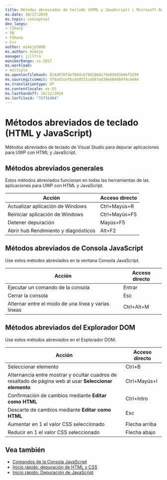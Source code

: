 ```yaml
---
title: Métodos abreviados de teclado (HTML y JavaScript) | Microsoft Docs
ms.date: 10/17/2019
ms.topic: conceptual
dev_langs:
- CSharp
- VB
- FSharp
- C++
author: mikejo5000
ms.author: mikejo
manager: jillfra
monikerRange: vs-2017
ms.workload:
- multiple
ms.openlocfilehash: 824d0787de78ddc679d1060179e65043e0bf5299
ms.sourcegitcommit: 5f6ad1cefbcd3d531ce587ad30e684684f4c4d44
ms.translationtype: HT
ms.contentlocale: es-ES
ms.lasthandoff: 10/22/2019
ms.locfileid: "72731494"
---
```

# <a name="keyboard-shortcuts-html-and-javascript"></a>Métodos abreviados de teclado (HTML y JavaScript)

Métodos abreviados de teclado de Visual Studio para depurar aplicaciones para UWP con HTML y JavaScript.

## <a name="general-shortcuts"></a>Métodos abreviados generales

 Estos métodos abreviados funcionan en todas las herramientas de las aplicaciones para UWP con HTML y JavaScript.

|Acción|Acceso directo|
|------------|--------------|
|Actualizar aplicación de Windows|Ctrl+Mayús+R|
|Reiniciar aplicación de Windows|Ctrl+Mayús+F5|
|Detener depuración|Mayús+F5|
|Abrir hub Rendimiento y diagnósticos|Alt+F2|

## <a name="javascript-console-shortcuts"></a>Métodos abreviados de Consola JavaScript

 Use estos métodos abreviados en la ventana Consola JavaScript.

|Acción|Acceso directo|
|------------|--------------|
|Ejecutar un comando de la consola|Entrar|
|Cerrar la consola|Esc|
|Alternar entre el modo de una línea y varias líneas|Ctrl+Alt+M|

## <a name="dom-explorer-shortcuts"></a>Métodos abreviados del Explorador DOM

 Use estos métodos abreviados en el Explorador DOM.

|Acción|Acceso directo|
|------------|--------------|
|Seleccionar elemento|Ctrl+B|
|Alternancia entre mostrar y ocultar cuadros de resaltado de página web al usar **Seleccionar elemento**|Ctrl+Mayús+I|
|Confirmación de cambios mediante **Editar como HTML**|Ctrl+Intro|
|Descarte de cambios mediante **Editar como HTML**|Esc|
|Aumentar en 1 el valor CSS seleccionado|Flecha arriba|
|Reducir en 1 el valor CSS seleccionado|Flecha abajo|

## <a name="see-also"></a>Vea también
- [Comandos de la Consola JavaScript](../debugger/javascript-console-commands.md?view=vs-2017)
- [Inicio rápido: depuración de HTML y CSS](../debugger/quickstart-debug-html-and-css.md?view=vs-2017)
- [Inicio rápido: Depuración de JavaScript](../debugger/quickstart-debug-javascript-using-the-console.md?view=vs-2017)